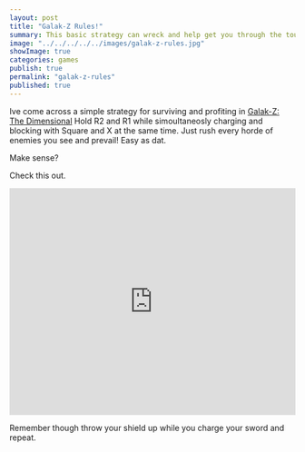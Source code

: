 ```yaml
---
layout: post
title: "Galak-Z Rules!"
summary: This basic strategy can wreck and help get you through the tough parts of this hard and awesome game.
image: "../../../../../images/galak-z-rules.jpg"
showImage: true
categories: games
publish: true
permalink: "galak-z-rules"
published: true
---
```



Ive come across a simple strategy for surviving and profiting in
<a href="http://17-bit.com/galakz" target="_blank">Galak-Z: The Dimensional</a> 
Hold R2 and R1 while simoultaneosly charging and blocking with 
Square and X at the same time. Just rush every horde of enemies you see
and prevail! Easy as dat.

Make sense?

Check this out.

<iframe width="100%" height="400px" src="https://www.youtube.com/embed/qqABuWfqnD4" frameborder="0" allowfullscreen></iframe>

Remember though throw your shield up while you charge your sword and repeat.
